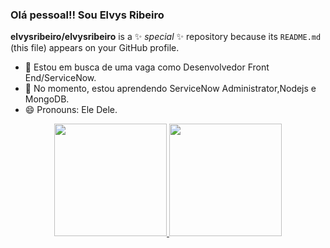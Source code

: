 ### Olá pessoal!! Sou Elvys Ribeiro
**elvysribeiro/elvysribeiro** is a ✨ _special_ ✨ repository because its `README.md` (this file) appears on your GitHub profile.


- 🔭 Estou em busca de uma vaga como Desenvolvedor Front End/ServiceNow.
- 🌱 No momento, estou aprendendo ServiceNow Administrator,Nodejs e MongoDB.
- 😄 Pronouns: Ele Dele.


<div align = "center">
  <a href="https://github.com/elvysribeiro">
  <img height= "180em" src= "https://github-readme-stats.vercel.app/api?username=elvysribeiro&show_icons=true&theme=dark&include_all_commits=true&count_private=true" />
  <img height= "180em" src= "https://github-readme-stats.vercel.app/api/top-langs/?username=elvysribeiro&layout=compact&langs_count=7&theme=dark" />

</div>
